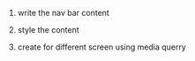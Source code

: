 1. write the nav bar content

2. style the content

3. create for different screen using media querry